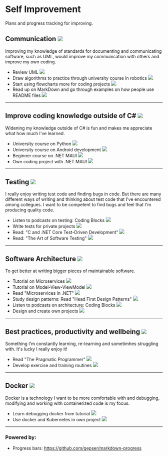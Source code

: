 
# Self Improvement

Plans and progress tracking for improving.  

## Communication ![](https://geps.dev/progress/100)  

Improving my knowledge of standards for documenting and communicating software, such as UML, would improve my communication with others and improve my own coding.  

- Review UML ![](https://geps.dev/progress/100)  
- Draw algorithms to practice through university course in robotics ![](https://geps.dev/progress/100) 
- Start using flowcharts more for coding projects ![](https://geps.dev/progress/100) 
- Read up on MarkDown and go through examples on how people use README files ![](https://geps.dev/progress/100) 
  
***

## Improve coding knowledge outside of C#  ![](https://geps.dev/progress/75)  

Widening my knowledge outside of C# is fun and makes me appreciate what how much I've learned.

- University course on Python ![](https://geps.dev/progress/100)
- University course on Android development ![](https://geps.dev/progress/75)
- Beginner course on .NET MAUI ![](https://geps.dev/progress/75)
- Own coding project with .NET MAUI ![](https://geps.dev/progress/5)

***  
  
## Testing ![](https://geps.dev/progress/50)  

I really enjoy writing test code and finding bugs in code. But there are many different ways of writing and thinking about test code that I've encountered among collegues. I want to be competent to find bugs and feel that I'm producing quality code.  

- Listen to podcasts on testing: Coding Blocks ![](https://geps.dev/progress/100) 
- Write tests for private projects ![](https://geps.dev/progress/80) 
- Read: "C and .NET Core Test-Driven Development" ![](https://geps.dev/progress/20)  
- Read: "The Art of Software Testing" ![](https://geps.dev/progress/20)  

***

## Software Architecture ![](https://geps.dev/progress/40)

To get better at writing bigger pieces of maintainable software.  

- Tutorial on Microservices ![](https://geps.dev/progress/100)
- Tutorial on Model-View-ViewModel ![](https://geps.dev/progress/100) 
- Read "Microservices in .NET" ![](https://geps.dev/progress/90) 
- Study design patterns: Read "Head First Design Patterns" ![](https://geps.dev/progress/50)  
- Listen to podcasts on architecture: Coding Blocks ![](https://geps.dev/progress/75)
- Design and create own projects ![](https://geps.dev/progress/75)  

***

## Best practices, productivity and wellbeing ![](https://geps.dev/progress/30)

Something I'm constantly learning, re-learning and sometimhes struggling with. It's lucky I really enjoy it! 

- Read "The Pragmatic Programmer" ![](https://geps.dev/progress/35)
- Develop exercise and training routines ![](https://geps.dev/progress/50)

***

## Docker ![](https://geps.dev/progress/80)  

Docker is a technology I want to be more comfortable with and debugging, modifying and working with containerized code is my focus.

- Learn debugging docker from tutorial ![](https://geps.dev/progress/100)  
- Use docker and Kubernetes in own project ![](https://geps.dev/progress/60)

***

### Powered by:

- Progress bars: https://github.com/gepser/markdown-progress  
